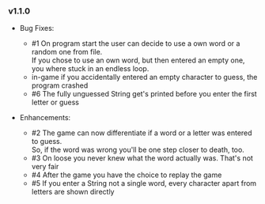 ### v1.1.0
* Bug Fixes:
    * #1 On program start the user can decide to use a own word or a random one from file.  
      If you chose to use an own word, but then entered an empty one, you where stuck in an endless loop.
    * in-game if you accidentally entered an empty character to guess, the program crashed
    * #6 The fully unguessed String get's printed before you enter the first letter or guess

* Enhancements:
    * #2 The game can now differentiate if a word or a letter was entered to guess.  
         So, if the word was wrong you'll be one step closer to death, too.
    * #3 On loose you never knew what the word actually was. That's not very fair
    * #4 After the game you have the choice to replay the game
    * #5 If you enter a String not a single word, every character apart from letters are shown directly
